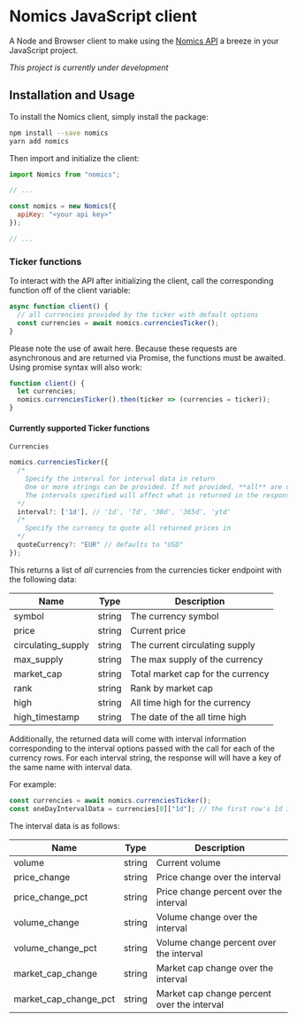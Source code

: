 # Nomics JavaScript client

A Node and Browser client to make using the [Nomics API](https://api.nomics.com) a breeze in your JavaScript project.

_This project is currently under development_

## Installation and Usage

To install the Nomics client, simply install the package:

```sh
npm install --save nomics
yarn add nomics
```

Then import and initialize the client:

```javascript
import Nomics from "nomics";

// ...

const nomics = new Nomics({
  apiKey: "<your api key>"
});

// ...
```

### Ticker functions

To interact with the API after initializing the client, call the corresponding function off of the client variable:

```javascript
async function client() {
  // all currencies provided by the ticker with default options
  const currencies = await nomics.currenciesTicker();
}
```

Please note the use of await here. Because these requests are asynchronous and are returned via Promise, the functions must be awaited. Using promise syntax will also work:

```javascript
function client() {
  let currencies;
  nomics.currenciesTicker().then(ticker => (currencies = ticker));
}
```

#### Currently supported Ticker functions

`Currencies`

```javascript
nomics.currenciesTicker({
  /*
    Specify the interval for interval data in return
    One or more strings can be provided. If not provided, **all** are used.
    The intervals specified will affect what is returned in the response (see below)
  */
  interval?: ['1d'], // '1d', '7d', '30d', '365d', 'ytd'
  /*
    Specify the currency to quote all returned prices in
  */
  quoteCurrency?: "EUR" // defaults to "USD"
});
```

This returns a list of _all_ currencies from the currencies ticker endpoint with the following data:

| Name               | Type   | Description                       |
| ------------------ | ------ | --------------------------------- |
| symbol             | string | The currency symbol               |
| price              | string | Current price                     |
| circulating_supply | string | The current circulating supply    |
| max_supply         | string | The max supply of the currency    |
| market_cap         | string | Total market cap for the currency |
| rank               | string | Rank by market cap                |
| high               | string | All time high for the currency    |
| high_timestamp     | string | The date of the all time high     |

Additionally, the returned data will come with interval information corresponding to the interval options passed with the call for each of the currency rows. For each interval string, the response will will have a key of the same name with interval data.

For example:

```javascript
const currencies = await nomics.currenciesTicker();
const oneDayIntervalData = currencies[0]["1d"]; // the first row's 1d interval
```

The interval data is as follows:

| Name                  | Type   | Description                                 |
| --------------------- | ------ | ------------------------------------------- |
| volume                | string | Current volume                              |
| price_change          | string | Price change over the interval              |
| price_change_pct      | string | Price change percent over the interval      |
| volume_change         | string | Volume change over the interval             |
| volume_change_pct     | string | Volume change percent over the interval     |
| market_cap_change     | string | Market cap change over the interval         |
| market_cap_change_pct | string | Market cap change percent over the interval |
